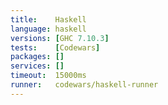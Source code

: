 ```yaml
---
title:    Haskell
language: haskell
versions: [GHC 7.10.3]
tests:    [Codewars]
packages: []
services: []
timeout:  15000ms
runner:   codewars/haskell-runner
---
```

